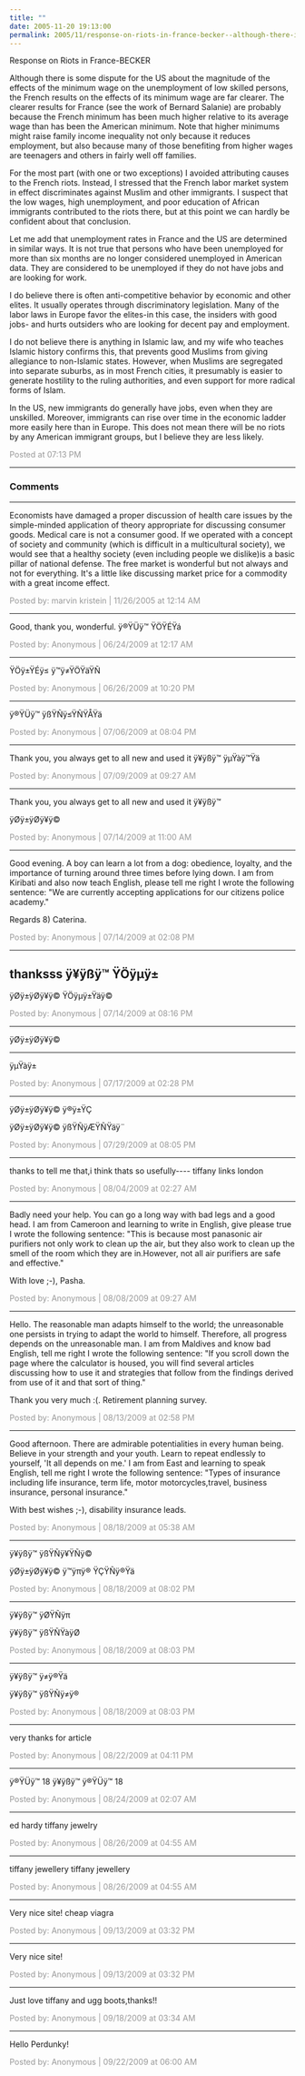 ```yaml
---
title: ""
date: 2005-11-20 19:13:00
permalink: 2005/11/response-on-riots-in-france-becker--although-there-is-some-dispute-for-the-us-about-the-magnitude-of-the-effects-of-the-minim.html
---
```

Response on Riots in France-BECKER

Although there is some dispute for the US about the magnitude of the effects of the minimum wage on the unemployment of low skilled persons, the French results on the effects of its minimum wage are far clearer. The clearer results for France (see the work of Bernard Salanie) are probably because the French minimum has been much higher relative to its average wage than has been the American minimum. Note that higher minimums might raise family income inequality not only because it reduces employment, but also because many of those benefiting from higher wages are teenagers and others in fairly well off families.

For the most part (with one or two exceptions) I avoided attributing causes to the French riots. Instead, I stressed that the French labor market system in effect discriminates against Muslim and other immigrants. I suspect that the low wages, high unemployment, and poor education of African immigrants contributed to the riots there, but at this point we can hardly be confident about that conclusion. 

Let me add that unemployment rates in France and the US are determined in similar ways. It is not true that persons who have been unemployed for more than six months are no longer considered unemployed in American data. They are considered to be unemployed if they do not have jobs and are looking for work.

I do believe there is often anti-competitive behavior by economic and other elites. It usually operates through discriminatory legislation. Many of the labor laws in Europe favor the elites-in this case, the insiders with good jobs- and hurts outsiders who are looking for decent pay and employment.

I do not believe there is anything in Islamic law, and my wife who teaches Islamic history confirms this, that prevents good Muslims from giving allegiance to non-Islamic states. However, when Muslims are segregated into separate suburbs, as in most French cities, it presumably is easier to generate hostility to the ruling authorities, and even support for more radical forms of Islam.

In the US, new immigrants do generally have jobs, even when they are unskilled. Moreover, immigrants can rise over time in the economic ladder more easily here than in Europe. This does not mean there will be no riots by any American immigrant groups, but I believe they are less likely.

<span style="color:#999">Posted at 07:13 PM</span>

<!-- more -->

---

### Comments

---

Economists have damaged a proper discussion of health care issues by the simple-minded application of theory appropriate for discussing consumer goods.  Medical care is not a consumer good.  If we operated with a concept of society and community (which is difficult in a multicultural society), we would see that a healthy society (even including people we dislike)is a basic pillar of national defense.  The free market is wonderful but not always and not for everything.  It's a little like discussing market price for a commodity with a great income effect.

<span style="color:#999">Posted by: marvin kristein | 11/26/2005 at 12:14 AM</span>

---

Good, thank you, wonderful.
ÿ®ŸÜÿ™ ŸÖŸÉŸá

<span style="color:#999">Posted by: Anonymous | 06/24/2009 at 12:17 AM</span>

---

ŸÖÿ±ŸÉÿ≤ ÿ™ÿ≠ŸÖŸäŸÑ

<span style="color:#999">Posted by: Anonymous | 06/26/2009 at 10:20 PM</span>

---

ÿ®ŸÜÿ™ ÿßŸÑÿ≤ŸÑŸÅŸä

<span style="color:#999">Posted by: Anonymous | 07/06/2009 at 08:04 PM</span>

---

Thank you, you always get to all new and used it 
ÿ¥ÿßÿ™ ÿµŸàÿ™Ÿä

<span style="color:#999">Posted by: Anonymous | 07/09/2009 at 09:27 AM</span>

---

Thank you, you always get to all new and used it 
ÿ¥ÿßÿ™ 

ÿØÿ±ÿØÿ¥ÿ©

<span style="color:#999">Posted by: Anonymous | 07/14/2009 at 11:00 AM</span>

---

Good evening. A boy can learn a lot from a dog: obedience, loyalty, and the importance of turning around three times before lying down.
I am from Kiribati and also now teach English, please tell me right I wrote the following sentence: "We are currently accepting applications for our citizens police academy."

Regards 8) Caterina.

<span style="color:#999">Posted by: Anonymous | 07/14/2009 at 02:08 PM</span>

---

thanksss
ÿ¥ÿßÿ™ ŸÖÿµÿ±
--
ÿØÿ±ÿØÿ¥ÿ© ŸÖÿµÿ±Ÿäÿ©

<span style="color:#999">Posted by: Anonymous | 07/14/2009 at 08:16 PM</span>

---

ÿØÿ±ÿØÿ¥ÿ©
___
ÿµŸàÿ±

<span style="color:#999">Posted by: Anonymous | 07/17/2009 at 02:28 PM</span>

---

ÿØÿ±ÿØÿ¥ÿ© ÿ®ÿ±ŸÇ 


ÿØÿ±ÿØÿ¥ÿ© ÿßŸÑÿÆŸÑŸäÿ¨

<span style="color:#999">Posted by: Anonymous | 07/29/2009 at 08:05 PM</span>

---

thanks to tell me that,i think thats so usefully----
tiffany 
links london

<span style="color:#999">Posted by: Anonymous | 08/04/2009 at 02:27 AM</span>

---

Badly need your help. You can go a long way with bad legs and a good head.
I am from Cameroon and learning to write in English, give please true I wrote the following sentence: "This is because most panasonic air purifiers not only work to clean up the air, but they also work to clean up the smell of the room which they are in.However, not all air purifiers are safe and effective."

With love ;-), Pasha.

<span style="color:#999">Posted by: Anonymous | 08/08/2009 at 09:27 AM</span>

---

Hello. The reasonable man adapts himself to the world; the unreasonable one persists in trying to adapt the world to himself. Therefore, all progress depends on the unreasonable man.
I am from Maldives and know bad English, tell me right I wrote the following sentence: "If you scroll down the page where the calculator is housed, you will find several articles discussing how to use it and strategies that follow from the findings derived from use of it and that sort of thing."

Thank you very much :(. Retirement planning survey.

<span style="color:#999">Posted by: Anonymous | 08/13/2009 at 02:58 PM</span>

---

Good afternoon. There are admirable potentialities in every human being. Believe in your strength and your youth. Learn to repeat endlessly to yourself, 'It all depends on me.'
I am from East and learning to speak English, tell me right I wrote the following sentence: "Types of insurance including life insurance, term life, motor motorcycles,travel, business insurance, personal insurance."

With best wishes ;-), disability insurance leads.

<span style="color:#999">Posted by: Anonymous | 08/18/2009 at 05:38 AM</span>

---

ÿ¥ÿßÿ™ ÿßŸÑÿ¥ŸÑÿ© 


ÿØÿ±ÿØÿ¥ÿ© ÿ™ÿπÿ® ŸÇŸÑÿ®Ÿä

<span style="color:#999">Posted by: Anonymous | 08/18/2009 at 08:02 PM</span>

---

ÿ¥ÿßÿ™ ÿØŸÑÿπ 


ÿ¥ÿßÿ™ ÿßŸÑŸàÿØ

<span style="color:#999">Posted by: Anonymous | 08/18/2009 at 08:03 PM</span>

---

ÿ¥ÿßÿ™ ÿ≠ÿ®Ÿä 


ÿ¥ÿßÿ™ ÿßŸÑÿ≠ÿ®

<span style="color:#999">Posted by: Anonymous | 08/18/2009 at 08:03 PM</span>

---

very thanks for article

<span style="color:#999">Posted by: Anonymous | 08/22/2009 at 04:11 PM</span>

---

ÿ®ŸÜÿ™ 18
ÿ¥ÿßÿ™ ÿ®ŸÜÿ™ 18

<span style="color:#999">Posted by: Anonymous | 08/24/2009 at 02:07 AM</span>

---

ed hardy
tiffany jewelry

<span style="color:#999">Posted by: Anonymous | 08/26/2009 at 04:55 AM</span>

---

tiffany jewellery
tiffany jewellery

<span style="color:#999">Posted by: Anonymous | 08/26/2009 at 04:55 AM</span>

---

Very nice site! cheap viagra

<span style="color:#999">Posted by: Anonymous | 09/13/2009 at 03:32 PM</span>

---

Very nice site!

<span style="color:#999">Posted by: Anonymous | 09/13/2009 at 03:32 PM</span>

---

Just love tiffany  and ugg boots,thanks!!

<span style="color:#999">Posted by: Anonymous | 09/18/2009 at 03:34 AM</span>

---

Hello Perdunky!

<span style="color:#999">Posted by: Anonymous | 09/22/2009 at 06:00 AM</span>